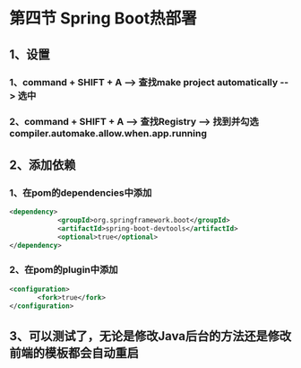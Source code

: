 # 第四节 Spring Boot热部署
## 1、设置
### 1、command + SHIFT + A --> 查找make project automatically --> 选中 
### 2、command + SHIFT + A --> 查找Registry --> 找到并勾选compiler.automake.allow.when.app.running 

## 2、添加依赖
### 1、在pom的dependencies中添加
```xml
<dependency>  
            <groupId>org.springframework.boot</groupId>  
            <artifactId>spring-boot-devtools</artifactId>  
            <optional>true</optional>  
</dependency>
```

### 2、在pom的plugin中添加
```xml
<configuration>  
       <fork>true</fork>  
</configuration>
```

## 3、可以测试了，无论是修改Java后台的方法还是修改前端的模板都会自动重启
